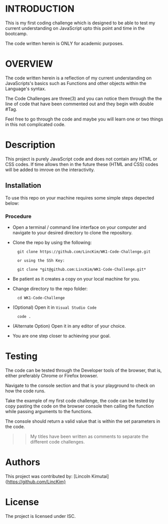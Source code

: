 # INTRODUCTION
This is my first coding challenge which is designed to be able to test my current understanding on JavaScript upto this point and time in the bootcamp.

The code written herein is ONLY for academic purposes.

# OVERVIEW
The code written herein is a reflection of my current understanding on JavaScripts's basics such as Functions and other objects within the Language's syntax.

The Code Challenges are three(3) and you can notice them through the the line of code that have been commented out and they begin with double #Tag.

Feel free to go through the code and maybe you will learn one or two things in this not complicated code.

# Description
This project is purely JavaScript code and does not contain any HTML or CSS codes. If time allows then in the future these (HTML and CSS) codes will be added to imrove on the interactivity.

## Installation

To use this repo on your machine requires some simple steps depected below:

### Procedure

- Open a terminal / command line interface on your computer and navigate to your desired directory to clone the repository.
- Clone the repo by using the following:

        git clone https://github.com/LincKim/WK1-Code-Challenge.git 
        
        or using the SSh Key:

        git clone *git@github.com:LincKim/WK1-Code-Challenge.git*


- Be patient as it creates a copy on your local machine for you.
- Change directory to the repo folder:

        cd WK1-Code-Challenge

- (Optional) Open it in ``Visual Studio Code``

        code .

- (Alternate Option) Open it in any editor of your choice.
- You are one step closer to achieving your goal.

# Testing 
The code can be tested through the Developer tools of the browser, that is, either preferably Chrome or Firefox browser.

Navigate to the console section and that is your playground to check on how the code runs.

Take the example of my first code challenge, the code can be tested by copy pasting the code on the browser console then calling the function while passing arguments to the functions.

The console should return a valid value that is within the set parameters in the code.

>> My titles have been written as comments to separate the different code challenges.


# Authors
This project was contributed by:
    [Lincoln Kimutai] {https://github.com/LincKim}

# License
The project is licensed under ISC.